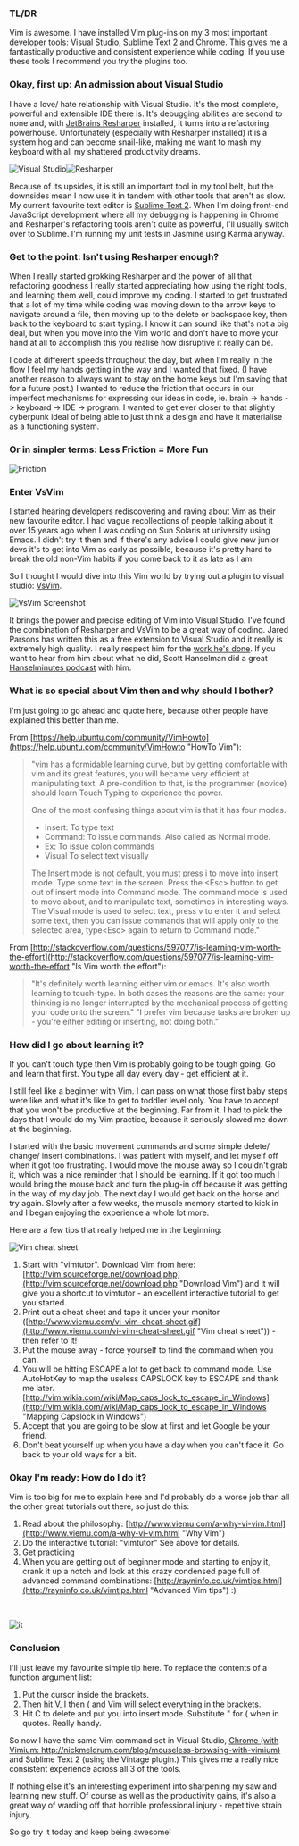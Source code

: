 ﻿### TL/DR

Vim is awesome. I have installed Vim plug-ins on my 3 most important developer tools: Visual Studio, Sublime Text 2 and Chrome. This gives me a fantastically productive and consistent experience while coding. If you use these tools I recommend you try the plugins too.

### Okay, first up: An admission about Visual Studio

I have a love/ hate relationship with Visual Studio. It's the most complete, powerful and extensible IDE there is. It's debugging abilities are second to none and, with [JetBrains Resharper](http://www.jetbrains.com/resharper/ "JetBrains Resharper") installed, it turns into a refactoring powerhouse. Unfortunately (especially with Resharper installed) it is a system hog and can become snail-like, making me want to mash my keyboard with all my shattered productivity dreams.

![Visual Studio](/Media/visual-studio-2010-logo.png)![Resharper](/Media/resharperlogo.jpg)

Because of its upsides, it is still an important tool in my tool belt, but the downsides mean I now use it in tandem with other tools that aren't as slow. My current favourite text editor is [Sublime Text 2](http://www.sublimetext.com/2 "Sublime Text 2"). When I'm doing front-end JavaScript development where all my debugging is happening in Chrome and Resharper's refactoring tools aren't quite as powerful, I'll usually switch over to Sublime. I'm running my unit tests in Jasmine using Karma anyway.

### Get to the point: Isn't using Resharper enough?

When I really started grokking Resharper and the power of all that refactoring goodness I really started appreciating how using the right tools, and learning them well, could improve my coding. I started to get frustrated that a lot of my time while coding was moving down to the arrow keys to navigate around a file, then moving up to the delete or backspace key, then back to the keyboard to start typing. I know it can sound like that's not a big deal, but when you move into the Vim world and don't have to move your hand at all to accomplish this you realise how disruptive it really can be.

I code at different speeds throughout the day, but when I'm really in the flow I feel my hands getting in the way and I wanted that fixed. (I have another reason to always want to stay on the home keys but I'm saving that for a future post.) I wanted to reduce the friction that occurs in our imperfect mechanisms for expressing our ideas in code, ie. brain -&gt; hands -&gt; keyboard -&gt; IDE -&gt; program. I wanted to get ever closer to that slightly cyberpunk ideal of being able to just think a design and have it materialise as a functioning system.

### Or in simpler terms: Less Friction = More Fun

![Friction](/Media/friction.jpg)

### Enter VsVim

I started hearing developers rediscovering and raving about Vim as their new favourite editor. I had vague recollections of people talking about it over 15 years ago when I was coding on Sun Solaris at university using Emacs. I didn't try it then and if there's any advice I could give new junior devs it's to get into Vim as early as possible, because it's pretty hard to break the old non-Vim habits if you come back to it as late as I am.

So I thought I would dive into this Vim world by trying out a plugin to visual studio: [VsVim](http://visualstudiogallery.msdn.microsoft.com/59ca71b3-a4a3-46ca-8fe1-0e90e3f79329 "VsVim").

![VsVim Screenshot](/Media/vsvimscreenshot.png)

It brings the power and precise editing of Vim into Visual Studio. I've found the combination of Resharper and VsVim to be a great way of coding. Jared Parsons has written this as a free extension to Visual Studio and it really is extremely high quality. I really respect him for the [work he's done](https://github.com/jaredpar/VsVim "VsVim on GitHub"). If you want to hear from him about what he did, Scott Hanselman did a great [Hanselminutes podcast](http://hanselminutes.com/364/vsvim-visual-studio-and-vim-with-jared-parsons "VsVim Hanselminutes podcast") with him.

### What is so special about Vim then and why should I bother?

I'm just going to go ahead and quote here, because other people have explained this better than me.

From [https://help.ubuntu.com/community/VimHowto](https://help.ubuntu.com/community/VimHowto "HowTo Vim"):

>"vim has a formidable learning curve, but by getting comfortable with vim and its great features, you will became very efficient at manipulating text. A pre-condition to that, is the programmer (novice) should learn Touch Typing to experience the power.
> 
> One of the most confusing things about vim is that it has four modes.
> 
> *   Insert: To type text
> *   Command: To issue commands. Also called as Normal mode.
> *   Ex: To issue colon commands
> *   Visual To select text visually
> 
> The Insert mode is not default, you must press i to move into insert mode. Type some text in the screen. Press the &lt;Esc&gt; button to get out of insert mode into Command mode. The command mode is used to move about, and to manipulate text, sometimes in interesting ways. The Visual mode is used to select text, press v to enter it and select some text, then you can issue commands that will apply only to the selected area, type&lt;Esc&gt; again to return to Command mode."

From [http://stackoverflow.com/questions/597077/is-learning-vim-worth-the-effort](http://stackoverflow.com/questions/597077/is-learning-vim-worth-the-effort "Is Vim worth the effort"):

> "It's definitely worth learning either vim or emacs. It's also worth learning to touch-type. In both cases the reasons are the same: your thinking is no longer interrupted by the mechanical process of getting your code onto the screen."
> "I prefer vim because tasks are broken up - you're either editing or inserting, not doing both."

### How did I go about learning it?

If you can't touch type then Vim is probably going to be tough going. Go and learn that first. You type all day every day - get efficient at it.

I still feel like a beginner with Vim. I can pass on what those first baby steps were like and what it's like to get to toddler level only. You have to accept that you won't be productive at the beginning. Far from it. I had to pick the days that I would do my Vim practice, because it seriously slowed me down at the beginning.

I started with the basic movement commands and some simple delete/ change/ insert combinations. I was patient with myself, and let myself off when it got too frustrating. I would move the mouse away so I couldn't grab it, which was a nice reminder that I should be learning. If it got too much I would bring the mouse back and turn the plug-in off because it was getting in the way of my day job. The next day I would get back on the horse and try again. Slowly after a few weeks, the muscle memory started to kick in and I began enjoying the experience a whole lot more.

Here are a few tips that really helped me in the beginning:

![Vim cheat sheet](/Media/vimcheatsheet-thumb.gif)

1.  Start with "vimtutor". Download Vim from here: [http://vim.sourceforge.net/download.php](http://vim.sourceforge.net/download.php "Download Vim") and it will give you a shortcut to vimtutor - an excellent interactive tutorial to get you started.
2.  Print out a cheat sheet and tape it under your monitor ([http://www.viemu.com/vi-vim-cheat-sheet.gif](http://www.viemu.com/vi-vim-cheat-sheet.gif "Vim cheat sheet")) - then refer to it!
3.  Put the mouse away - force yourself to find the command when you can.
4.  You will be hitting ESCAPE a lot to get back to command mode. Use AutoHotKey to map the useless CAPSLOCK key to ESCAPE and thank me later. [http://vim.wikia.com/wiki/Map_caps_lock_to_escape_in_Windows](http://vim.wikia.com/wiki/Map_caps_lock_to_escape_in_Windows "Mapping Capslock in Windows")
5.  Accept that you are going to be slow at first and let Google be your friend.
6.  Don't beat yourself up when you have a day when you can't face it. Go back to your old ways for a bit.

### Okay I'm ready: How do I do it?

Vim is too big for me to explain here and I'd probably do a worse job than all the other great tutorials out there, so just do this:

1.  Read about the philosophy: [http://www.viemu.com/a-why-vi-vim.html](http://www.viemu.com/a-why-vi-vim.html "Why Vim")
2.  Do the interactive tutorial: "vimtutor" See above for details.
3.  Get practicing
4.  When you are getting out of beginner mode and starting to enjoy it, crank it up a notch and look at this crazy condensed page full of advanced command combinations: [http://rayninfo.co.uk/vimtips.html](http://rayninfo.co.uk/vimtips.html "Advanced Vim tips") :)

&nbsp;

![it](/Media/its-working.gif)

### Conclusion

I'll just leave my favourite simple tip here. To replace the contents of a function argument list:

1.  Put the cursor inside the brackets.
2.  Then hit V, I then ( and Vim will select everything in the brackets.
3.  Hit C to delete and put you into insert mode. Substitute " for ( when in quotes. Really handy.

So now I have the same Vim command set in Visual Studio, [Chrome (with Vimium: http://nickmeldrum.com/blog/mouseless-browsing-with-vimium)](http://nickmeldrum.com/blog/mouseless-browsing-with-vimium "Mouseless browsing with Vimium") and Sublime Text 2 (using the Vintage plugin.) This gives me a really nice consistent experience across all 3 of the tools.

If nothing else it's an interesting experiment into sharpening my saw and learning new stuff. Of course as well as the productivity gains, it's also a great way of warding off that horrible professional injury - repetitive strain injury.

So go try it today and keep being awesome!